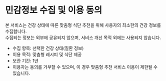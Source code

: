 # 민감정보 수집 및 이용 동의

본 서비스는 건강 상태에 따른 맞춤형 식단 추천을 위해 사용자의 최소한의 건강 정보를 수집합니다.  
수집되는 정보는 외부에 공유되지 않으며, 서비스 개선 목적 외에는 사용되지 않습니다.

- 수집 항목: 선택한 건강 상태(질환 정보)
- 이용 목적: 맞춤형 레시피 및 식단 제공
- 보관 기간: 1년
- 이용자는 동의를 거부할 수 있으며, 이 경우 맞춤형 추천 서비스 이용이 제한될 수 있습니다.
